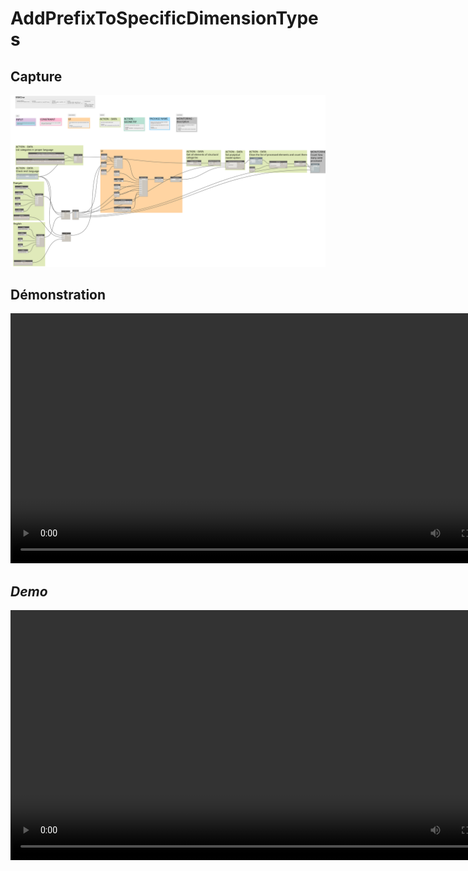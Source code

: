 # AddPrefixToSpecificDimensionTypes


## Capture
<img src="BIM1_AnalyticalON-OFF.png" alt="BIM One Inc." /> 

## Démonstration
<video width="800" controls>
  <source src="/BIM1_AnalyticalON-OFF/BIM1_AnalyticalON-OFF_FR.mp4" type="video/mp4">
</video>

</br>

## *Demo*
<video width="800" controls>
  <source src="BIM1_AnalyticalON-OFF_ENG.mp4" type="video/mp4">
</video>

